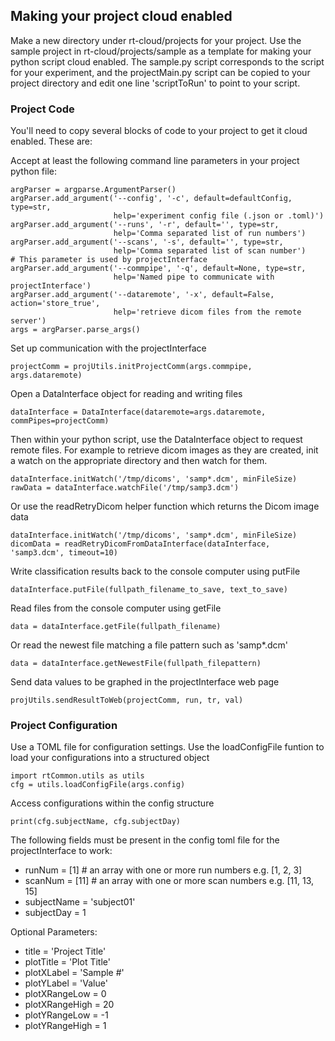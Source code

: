 ## Making your project cloud enabled
Make a new directory under rt-cloud/projects for your project.
Use the sample project in rt-cloud/projects/sample as a template for making your python script cloud enabled. The sample.py script corresponds to the script for your experiment, and the projectMain.py script can be copied to your project directory and edit one line 'scriptToRun' to point to your script.

### Project Code
You'll need to copy several blocks of code to your project to get it cloud enabled. These are:

Accept at least the following command line parameters in your project python file:

    argParser = argparse.ArgumentParser()
    argParser.add_argument('--config', '-c', default=defaultConfig, type=str,
                           help='experiment config file (.json or .toml)')
    argParser.add_argument('--runs', '-r', default='', type=str,
                           help='Comma separated list of run numbers')
    argParser.add_argument('--scans', '-s', default='', type=str,
                           help='Comma separated list of scan number')
    # This parameter is used by projectInterface
    argParser.add_argument('--commpipe', '-q', default=None, type=str,
                           help='Named pipe to communicate with projectInterface')
    argParser.add_argument('--dataremote', '-x', default=False, action='store_true',
                           help='retrieve dicom files from the remote server')
    args = argParser.parse_args()

Set up communication with the projectInterface

    projectComm = projUtils.initProjectComm(args.commpipe, args.dataremote)

Open a DataInterface object for reading and writing files

    dataInterface = DataInterface(dataremote=args.dataremote, commPipes=projectComm)

Then within your python script, use the DataInterface object to request remote files. For example to retrieve dicom images as they are created, init a watch on the appropriate directory and then watch for them.

    dataInterface.initWatch('/tmp/dicoms', 'samp*.dcm', minFileSize)
    rawData = dataInterface.watchFile('/tmp/samp3.dcm')

Or use the readRetryDicom helper function which returns the Dicom image data

    dataInterface.initWatch('/tmp/dicoms', 'samp*.dcm', minFileSize)
    dicomData = readRetryDicomFromDataInterface(dataInterface, 'samp3.dcm', timeout=10)

Write classification results back to the console computer using putFile

    dataInterface.putFile(fullpath_filename_to_save, text_to_save)

Read files from the console computer using getFile

    data = dataInterface.getFile(fullpath_filename)

Or read the newest file matching a file pattern such as 'samp*.dcm'

    data = dataInterface.getNewestFile(fullpath_filepattern)

Send data values to be graphed in the projectInterface web page

    projUtils.sendResultToWeb(projectComm, run, tr, val)

### Project Configuration
Use a TOML file for configuration settings. Use the loadConfigFile funtion to load your configurations into a structured object

    import rtCommon.utils as utils
    cfg = utils.loadConfigFile(args.config)

Access configurations within the config structure

    print(cfg.subjectName, cfg.subjectDay)

The following fields must be present in the config toml file for the projectInterface to work:
  - runNum = [1]    # an array with one or more run numbers e.g. [1, 2, 3]
  - scanNum = [11]  # an array with one or more scan numbers e.g.  [11, 13, 15]
  - subjectName = 'subject01'
  - subjectDay = 1

  Optional Parameters:
  - title = 'Project Title'
  - plotTitle = 'Plot Title'
  - plotXLabel = 'Sample #'
  - plotYLabel = 'Value'
  - plotXRangeLow = 0
  - plotXRangeHigh = 20
  - plotYRangeLow = -1
  - plotYRangeHigh = 1
